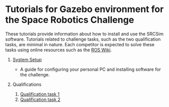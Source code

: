 # Tutorials for Gazebo environment for the Space Robotics Challenge

These tutorials provide information about how to install and use the SRCSim software. Tutorials related to challenge tasks, such as the two qualification tasks, are minimal in nature. Each competitor is expected to solve these tasks using online resources such as the [ROS Wiki](http://wiki.ros.org/).

1. [System Setup](https://bitbucket.org/osrf/srcsim/wiki/system_setup)
    * A guide for configuring your personal PC and installing software for the challenge.

1. Qualifications
    1. [Qualification task 1](https://bitbucket.org/osrf/srcsim/wiki/qual_task1)
    1. [Qualification task 2](https://bitbucket.org/osrf/srcsim/wiki/qual_task2)